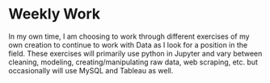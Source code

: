 # Weekly Work

In my own time, I am choosing to work through different exercises of my own creation to continue to work with Data as I look for a 
position in the field. These exercises will primarily use python in Jupyter and vary between cleaning, modeling, 
creating/manipulating raw data, web scraping, etc. but occasionally will use MySQL and Tableau as well.


